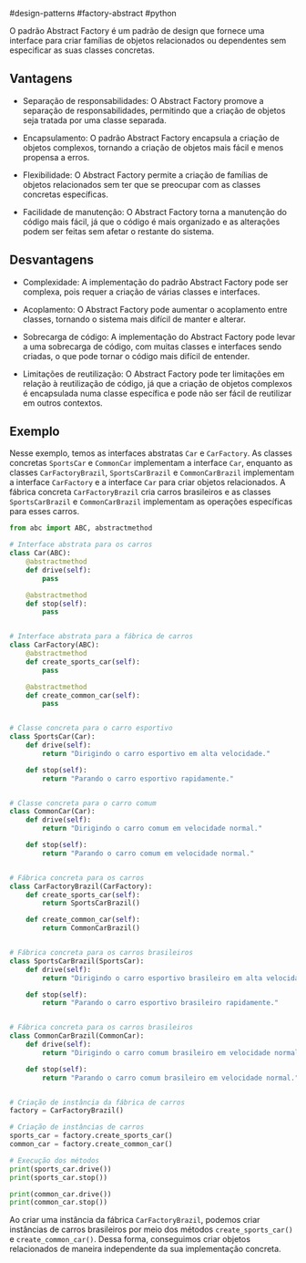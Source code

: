 #design-patterns #factory-abstract #python

O padrão Abstract Factory é um padrão de design que fornece uma interface para criar famílias de objetos relacionados ou
dependentes sem especificar as suas classes concretas.

## Vantagens

- Separação de responsabilidades: O Abstract Factory promove a separação de responsabilidades, permitindo que a criação
  de objetos seja tratada por uma classe separada.

- Encapsulamento: O padrão Abstract Factory encapsula a criação de objetos complexos, tornando a criação de objetos
  mais fácil e menos propensa a erros.

- Flexibilidade: O Abstract Factory permite a criação de famílias de objetos relacionados sem ter que se preocupar com
  as classes concretas específicas.

- Facilidade de manutenção: O Abstract Factory torna a manutenção do código mais fácil, já que o código é mais
  organizado e as alterações podem ser feitas sem afetar o restante do sistema.

## Desvantagens

- Complexidade: A implementação do padrão Abstract Factory pode ser complexa, pois requer a criação de várias classes e
  interfaces.

- Acoplamento: O Abstract Factory pode aumentar o acoplamento entre classes, tornando o sistema mais difícil de manter e
  alterar.

- Sobrecarga de código: A implementação do Abstract Factory pode levar a uma sobrecarga de código, com muitas classes e
  interfaces sendo criadas, o que pode tornar o código mais difícil de entender.

- Limitações de reutilização: O Abstract Factory pode ter limitações em relação à reutilização de código, já que a
  criação de objetos complexos é encapsulada numa classe específica e pode não ser fácil de reutilizar em outros
  contextos.

## Exemplo

Nesse exemplo, temos as interfaces abstratas `Car` e `CarFactory`. As classes concretas `SportsCar` e `CommonCar` implementam a interface `Car`, enquanto as classes `CarFactoryBrazil`, `SportsCarBrazil` e `CommonCarBrazil` implementam a interface `CarFactory` e a interface `Car` para criar objetos relacionados. A fábrica concreta `CarFactoryBrazil` cria carros brasileiros e as classes `SportsCarBrazil` e `CommonCarBrazil` implementam as operações específicas para esses carros.

```python
from abc import ABC, abstractmethod

# Interface abstrata para os carros
class Car(ABC):
    @abstractmethod
    def drive(self):
        pass

    @abstractmethod
    def stop(self):
        pass


# Interface abstrata para a fábrica de carros
class CarFactory(ABC):
    @abstractmethod
    def create_sports_car(self):
        pass

    @abstractmethod
    def create_common_car(self):
        pass


# Classe concreta para o carro esportivo
class SportsCar(Car):
    def drive(self):
        return "Dirigindo o carro esportivo em alta velocidade."

    def stop(self):
        return "Parando o carro esportivo rapidamente."


# Classe concreta para o carro comum
class CommonCar(Car):
    def drive(self):
        return "Dirigindo o carro comum em velocidade normal."

    def stop(self):
        return "Parando o carro comum em velocidade normal."


# Fábrica concreta para os carros
class CarFactoryBrazil(CarFactory):
    def create_sports_car(self):
        return SportsCarBrazil()

    def create_common_car(self):
        return CommonCarBrazil()


# Fábrica concreta para os carros brasileiros
class SportsCarBrazil(SportsCar):
    def drive(self):
        return "Dirigindo o carro esportivo brasileiro em alta velocidade."

    def stop(self):
        return "Parando o carro esportivo brasileiro rapidamente."


# Fábrica concreta para os carros brasileiros
class CommonCarBrazil(CommonCar):
    def drive(self):
        return "Dirigindo o carro comum brasileiro em velocidade normal."

    def stop(self):
        return "Parando o carro comum brasileiro em velocidade normal."


# Criação de instância da fábrica de carros
factory = CarFactoryBrazil()

# Criação de instâncias de carros
sports_car = factory.create_sports_car()
common_car = factory.create_common_car()

# Execução dos métodos
print(sports_car.drive())
print(sports_car.stop())

print(common_car.drive())
print(common_car.stop())

```

Ao criar uma instância da fábrica `CarFactoryBrazil`, podemos criar instâncias de carros brasileiros por meio dos métodos `create_sports_car()` e `create_common_car()`. Dessa forma, conseguimos criar objetos relacionados de maneira independente da sua implementação concreta.
